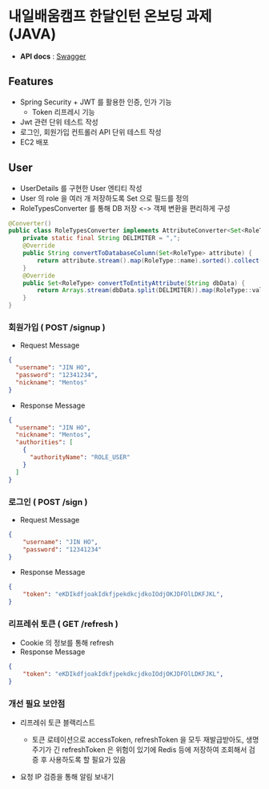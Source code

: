 # 내일배움캠프 한달인턴 온보딩 과제 (JAVA)

- **API docs** : [Swagger](http://43.200.21.99:8080/swagger-ui/index.html#/)

## Features
- Spring Security + JWT 를 활용한 인증, 인가 기능
  -  Token 리프레시 기능
- Jwt 관련 단위 테스트 작성
- 로그인, 회원가입 컨트롤러 API 단위 테스트 작성
- EC2 배포

## User
- UserDetails 를 구현한 User 엔티티 작성
- User 의 role 을 여러 개 저장하도록 Set 으로 필드를 정의
- RoleTypesConverter 를 통해 DB 저장 <-> 객체 변환을 편리하게 구성
```java
@Converter()
public class RoleTypesConverter implements AttributeConverter<Set<RoleType>, String> {
    private static final String DELIMITER = ",";
    @Override
    public String convertToDatabaseColumn(Set<RoleType> attribute) {
        return attribute.stream().map(RoleType::name).sorted().collect(Collectors.joining(DELIMITER));
    }
    @Override
    public Set<RoleType> convertToEntityAttribute(String dbData) {
        return Arrays.stream(dbData.split(DELIMITER)).map(RoleType::valueOf).collect(Collectors.toSet());
    }
}
```
### 회원가입 ( POST /signup )
- Request Message
```json
{
  "username": "JIN HO",
  "password": "12341234",
  "nickname": "Mentos"
}
```

- Response Message
```json
{
  "username": "JIN HO",
  "nickname": "Mentos",
  "authorities": [
    {
      "authorityName": "ROLE_USER"
    }
  ]		
}
```
### 로그인 ( POST /sign )
- Request Message
```json
{
	"username": "JIN HO",
	"password": "12341234"
}
```

- Response Message
```json
{
	"token": "eKDIkdfjoakIdkfjpekdkcjdkoIOdjOKJDFOlLDKFJKL",
}
```
### 리프레쉬 토큰 ( GET /refresh )
- Cookie 의 정보를 통해 refresh
- Response Message
```json
{
	"token": "eKDIkdfjoakIdkfjpekdkcjdkoIOdjOKJDFOlLDKFJKL",
}
```

### 개선 필요 보안점
- 리프레쉬 토큰 블랙리스트
  - 토큰 로테이션으로 accessToken, refreshToken 을 모두 재발급받아도, 생명주기가 긴 refreshToken 은 위험이 있기에 Redis 등에 저장하여 조회해서 검증 후 사용하도록 할 필요가 있음

- 요청 IP 검증을 통해 알림 보내기

